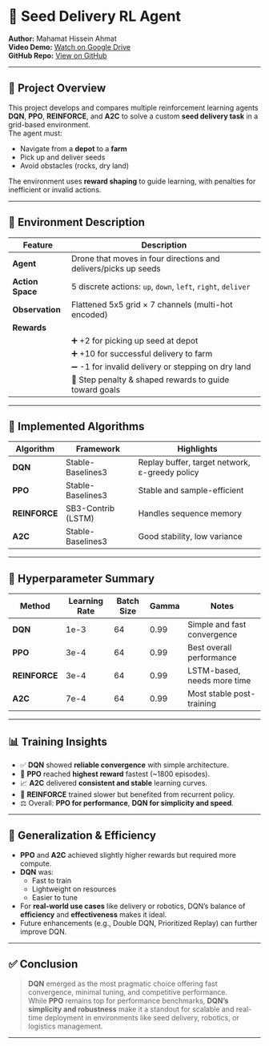 # 🚀 Seed Delivery RL Agent

**Author:** Mahamat Hissein Ahmat  
**Video Demo:** [Watch on Google Drive](https://drive.google.com/file/d/1bQxk_E-Usw-OhJAP6ZjndJ2OTHptnAOD/view?usp=sharing)  
**GitHub Repo:** [View on GitHub](https://github.com/MAHAMAT263/MAHAMAT_rl_summative.git)

---

## 🌟 Project Overview

This project develops and compares multiple reinforcement learning agents **DQN**, **PPO**, **REINFORCE**, and **A2C** to solve a custom **seed delivery task** in a grid-based environment.  
The agent must:

- Navigate from a **depot** to a **farm**
- Pick up and deliver seeds
- Avoid obstacles (rocks, dry land)

The environment uses **reward shaping** to guide learning, with penalties for inefficient or invalid actions.

---

## 🌾 Environment Description

| Feature            | Description                                                      |
|--------------------|------------------------------------------------------------------|
| **Agent**          | Drone that moves in four directions and delivers/picks up seeds |
| **Action Space**   | 5 discrete actions: `up`, `down`, `left`, `right`, `deliver`    |
| **Observation**    | Flattened 5x5 grid × 7 channels (multi-hot encoded)             |
| **Rewards**        |                                                                  |
|                    | ➕ +2 for picking up seed at depot                               |
|                    | ➕ +10 for successful delivery to farm                           |
|                    | ➖ -1 for invalid delivery or stepping on dry land               |
|                    | 🔄 Step penalty & shaped rewards to guide toward goals          |

---

## 🧠 Implemented Algorithms

| Algorithm   | Framework           | Highlights                                      |
|-------------|---------------------|-------------------------------------------------|
| **DQN**     | Stable-Baselines3   | Replay buffer, target network, ε-greedy policy |
| **PPO**     | Stable-Baselines3   | Stable and sample-efficient                    |
| **REINFORCE** | SB3-Contrib (LSTM) | Handles sequence memory                        |
| **A2C**     | Stable-Baselines3   | Good stability, low variance                   |

---

## 🔧 Hyperparameter Summary

| Method     | Learning Rate | Batch Size | Gamma | Notes                         |
|------------|---------------|------------|-------|-------------------------------|
| **DQN**    | 1e-3          | 64         | 0.99  | Simple and fast convergence   |
| **PPO**    | 3e-4          | 64         | 0.99  | Best overall performance      |
| **REINFORCE** | 3e-4       | 64         | 0.99  | LSTM-based, needs more time   |
| **A2C**    | 7e-4          | 64         | 0.99  | Most stable post-training     |

---

## 📊 Training Insights

- ✅ **DQN** showed **reliable convergence** with simple architecture.
- 🚀 **PPO** reached **highest reward** fastest (~1800 episodes).
- 📈 **A2C** delivered **consistent and stable** learning curves.
- 🧠 **REINFORCE** trained slower but benefited from recurrent policy.
- ⚖️ Overall: **PPO for performance**, **DQN for simplicity and speed**.

---

## 🎯 Generalization & Efficiency

- **PPO** and **A2C** achieved slightly higher rewards but required more compute.
- **DQN** was:
  - Fast to train
  - Lightweight on resources
  - Easier to tune
- For **real-world use cases** like delivery or robotics, DQN’s balance of **efficiency** and **effectiveness** makes it ideal.
- Future enhancements (e.g., Double DQN, Prioritized Replay) can further improve DQN.

---

## ✅ Conclusion

> **DQN** emerged as the most pragmatic choice offering fast convergence, minimal tuning, and competitive performance.  
> While **PPO** remains top for performance benchmarks, **DQN’s simplicity and robustness** make it a standout for scalable and real-time deployment in environments like seed delivery, robotics, or logistics management.

---
